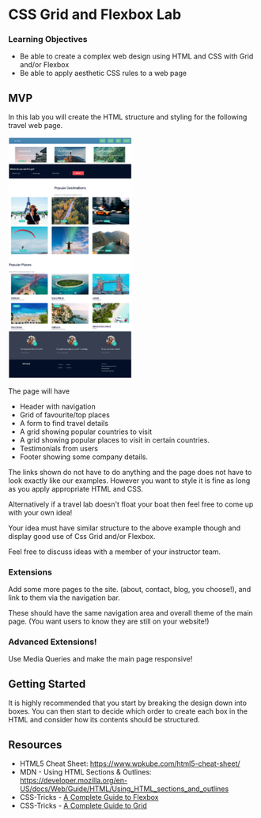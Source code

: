 # CSS Grid and Flexbox Lab

### Learning Objectives

- Be able to create a complex web design using HTML and CSS with Grid and/or Flexbox
- Be able to apply aesthetic CSS rules to a web page

## MVP

In this lab you will create the HTML structure and  styling for the following travel web page.

<img src="images/cctravel.png" width="250" >

The page will have
- Header with navigation
- Grid of favourite/top places
- A form to find travel details
- A grid showing popular countries to visit
- A grid showing popular places to visit in certain countries.
- Testimonials from users
- Footer showing some company details.

The links shown do not have to do anything and the page does not have to look exactly like our examples. However you want to style it is fine as long as you apply appropriate HTML and CSS.


Alternatively if a travel lab doesn't float your boat then feel free to come up with your own idea!

Your idea must have similar structure to the above example though and display good use of Css Grid and/or Flexbox.

Feel free to discuss ideas with a member of your instructor team.

### Extensions

Add some more pages to the site. (about, contact, blog, you choose!), and link to them via the navigation bar.

These should have the same navigation area and overall theme of the main page. (You want users to know they are still on your website!)

### Advanced Extensions!

Use Media Queries and make the main page responsive!

## Getting Started

It is highly recommended that you start by breaking the design down into boxes. You can then start to decide which order to create each box in the HTML and consider how its contents should be structured.

## Resources

- HTML5 Cheat Sheet: https://www.wpkube.com/html5-cheat-sheet/
- MDN - Using HTML Sections & Outlines: https://developer.mozilla.org/en-US/docs/Web/Guide/HTML/Using_HTML_sections_and_outlines
- CSS-Tricks - [A Complete Guide to Flexbox](https://css-tricks.com/snippets/css/a-guide-to-flexbox/)
- CSS-Tricks - [A Complete Guide to Grid](https://css-tricks.com/snippets/css/complete-guide-grid/)
